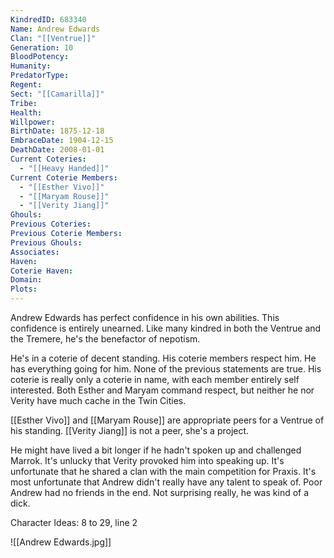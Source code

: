 ```yaml
---
KindredID: 683340
Name: Andrew Edwards
Clan: "[[Ventrue]]"
Generation: 10
BloodPotency: 
Humanity: 
PredatorType: 
Regent: 
Sect: "[[Camarilla]]"
Tribe: 
Health: 
Willpower: 
BirthDate: 1875-12-18
EmbraceDate: 1904-12-15
DeathDate: 2008-01-01
Current Coteries:
  - "[[Heavy Handed]]"
Current Coterie Members:
  - "[[Esther Vivo]]"
  - "[[Maryam Rouse]]"
  - "[[Verity Jiang]]"
Ghouls: 
Previous Coteries: 
Previous Coterie Members: 
Previous Ghouls: 
Associates: 
Haven: 
Coterie Haven: 
Domain: 
Plots:
---
```

Andrew Edwards has perfect confidence in his own abilities. This confidence is entirely unearned. Like many kindred in both the Ventrue and the Tremere, he's the benefactor of nepotism. 

He's in a coterie of decent standing. His coterie members respect him. He has everything going for him. None of the previous statements are true. His coterie is really only a coterie in name, with each member entirely self interested. Both Esther and Maryam command respect, but neither he nor Verity have much cache in the Twin Cities. 

[[Esther Vivo]] and [[Maryam Rouse]] are appropriate peers for a Ventrue of his standing. [[Verity Jiang]] is not a peer, she's a project.

He might have lived a bit longer if he hadn't spoken up and challenged Marrok. It's unlucky that Verity provoked him into speaking up. It's unfortunate that he shared a clan with the main competition for Praxis. It's most unfortunate that Andrew didn't really have any talent to speak of. Poor Andrew had no friends in the end. Not surprising really, he was kind of a dick.

Character Ideas: 
8 to 29, line 2

![[Andrew Edwards.jpg]]